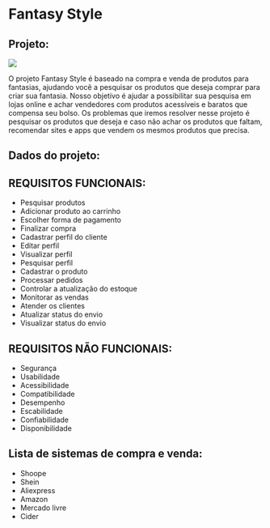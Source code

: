 # Fantasy Style

## Projeto:
<img src ="setts/img/ana.png">

 O projeto Fantasy Style é baseado na compra e venda de produtos para fantasias, ajudando você a pesquisar os produtos que deseja
comprar para criar sua fantasia.
Nosso objetivo é ajudar a possibilitar sua pesquisa em lojas online e achar vendedores com produtos acessíveis e baratos
que compensa seu bolso.
Os problemas que iremos resolver nesse projeto é pesquisar os produtos que deseja e caso não achar os produtos que faltam, recomendar sites e apps que vendem os mesmos produtos que precisa.


## Dados do projeto:

## REQUISITOS FUNCIONAIS: 

* Pesquisar produtos
* Adicionar produto ao carrinho
* Escolher forma de pagamento
* Finalizar compra
* Cadastrar perfil do cliente
* Editar perfil
* Visualizar perfil 
* Pesquisar perfil
* Cadastrar o produto
* Processar pedidos
* Controlar a atualização do estoque
* Monitorar as vendas
* Atender os clientes
* Atualizar status do envio
* Visualizar status do envio


## REQUISITOS NÃO FUNCIONAIS:

* Segurança
* Usabilidade
* Acessibilidade
* Compatibilidade
* Desempenho
* Escabilidade
* Confiabilidade
* Disponibilidade

## Lista de sistemas de compra e venda:

* Shoope
* Shein
* Aliexpress
* Amazon
* Mercado livre
* Cider